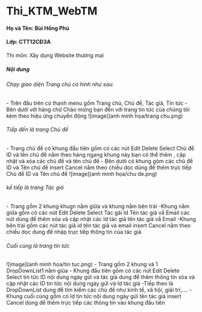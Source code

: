 # Thi_KTM_WebTM
<h4>Họ và Tên: Bùi Hồng Phú</h4>
<h4>Lớp: CTT12CĐ3A</h4>
<p>Thi môn: Xây dụng Website thương mại</p>
<h5>Nội dung</h5>

<h6>Chạy giao diện Trang chủ có hình như sau: </h6>
- Trên đầu trên có thanh menu gồm Trang chủ, Chủ đề, Tác giả, Tin tức
- Bên dưới với hàng chữ Chào mừng bạn đến với trang tin tức của chúng tôi kèm theo hiệu ứng chuyển động
 ![image](anh minh họa/trang chu.png)
<h6>Tiếp đến là trang Chủ đề</h6>
- Trang chủ đề có khung đầu tiên gồm có các nút Edit Delete Select Chủ đề ID và tên chủ đề nằm theo hàng ngang khung này bạn có thể thêm , cập nhật và xóa các chủ đề và tên chủ đề
- Bên dưới có khung gòm các chủ đề ID và Tên chủ đề insert Cancel nằm theo chiều dọc dùng để thêm trực tiếp Chủ đề ID và Tên chủ đề
 ![image](anh minh họa/chu de.png)
<h6>kế tiếp là trang Tác giả</h6>
- Trang gồm 2 khung khugn nằm giữa và khung nằm bên trái
-Khung nằm giữa gồm có các nút Edit Delete Select Tác gải Id Tên tác giả vầ Email các nút dùng để thêm xóa và cập nhật các Id tác giả tên tác giả vầ Email
-Khung bên trái gồm các nút tác giả id tên tác giả và email insert Cancel nằm theo chiều dọc dung để nhập trực tiếp thông tin của tác giả
<h6>Cuối cùng là trang tin tức</h6>
 ![image](anh minh họa/tin tuc.png)
- Trang gồm 2 khung và 1 DropDownList1 nằm giũa 
- Khung đầu tiên gồm có các nút Edit Delete Select tin tức ID  nội dung ngày gửi và tác giả dung để thêm thông tin xóa và cập nhật các ID tin tức nội dung ngày gửi và Id tác giả
-Tiếp theo là DropDownList dung để tìm kiếm các chủ đề như kinh tế, xã hội, giải trí,....
-Khung cuối cùng gồm có Id tin tức nội dung ngày gừi tên tác giả insert Cancel dùng để thêm trực tiếp các thông tin vào khung đầu tiên
